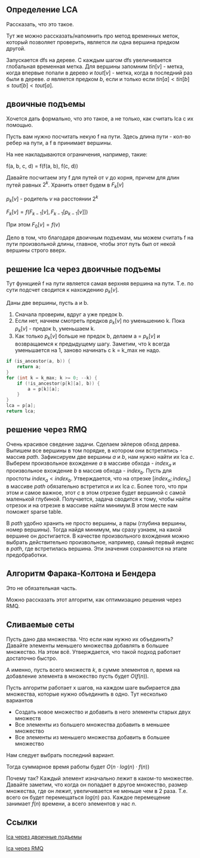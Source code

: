 ## Определение LCA

Рассказать, что это такое.

Тут же можно рассказать/напомнить про метод временных меток, который позволяет проверить, является ли одна вершина предком другой.

Запускается dfs на дереве. С каждым шагом dfs увеличивается глобальная временная метка.
Для вершины запомним $tin[v]$ - метка, когда впервые попали в дерево и $tout[v]$ - метка, когда в последний раз были в дереве. $a$ является предком $b$, если и только если $tin[a] < tin[b] \leq tout[b] < tout[a]$.

## двоичные подъемы

Хочется дать формально, что это такое, а не только, как считать lca с их помощью.

Пусть вам нужно посчитать некую f на пути. Здесь длина пути - кол-во ребер на пути, а f в принимает вершины.

На нее накладываются ограничения, например, такие:

f(a, b, c, d) = f(f(a, b), f(c, d))

Давайте посчитаем эту f для путей от $v$ до корня, причем для длин путей равных $2^k$. Хранить ответ будем в $F_k[v]$

$p_k[v]$ - родитель $v$ на расстоянии $2^k$

$F_k[v] = f(F_{k-1}[v], F_{k-1}[p_{k-1}[v]])$

При этом $F_0[v] = f(v)$

Дело в том, что благодаря двоичным подъемам, мы можем считать f на пути произвольной длины, главное, чтобы этот путь был от некой вершины строго вверх.

## решение lca через двоичные подъемы

Тут функцией f на пути является самая верхняя вершина на пути. Т.е. по сути подсчет сводится к нахождению $p_k[v]$.

Даны две вершины, пусть a и b.

1. Сначала проверим, вдруг a уже предок b.
2. Если нет, начнем смотреть предков $p_k[v]$ по уменьшению k. Пока $p_k[v]$ - предок b, уменьшаем k. 
3. Как только $p_k[v]$ больше не предок b, делаем a = $p_k[v]$ и возвращаемся к предыдущему шагу. Заметим, что k всегда уменьшается на 1, заново начинать с k = k_max не надо.

```c++
if (is_ancestor(a, b)) {
    return a;
}
for (int k = k_max; k >= 0; --k) {
    if (!is_ancestor(p[k][a], b)) {
        a = p[k][a];
    }
}
lca = p[a];
return lca;
```

## решение через RMQ

Очень красивое сведение задачи. Сделаем эйлеров обход дерева. Выпишем все вершины в том порядке, в котором они встретились - массив $path$. Зафиксируем две вершины $a$ и $b$, нам нужно найти их lca  $c$. Выберем произвольное вхождение $a$ в массиве обхода - $index_a$ и произвольное вхождение $b$ в массив обхода - $index_b$. Пусть для простоты $index_a < index_b$. Утверждается, что на отрезке $[index_a;index_b]$ в массиве $path$ обязательно встретится и их lca $c$. Более того, что при этом и самое важное, этот $c$ в этом отрезке будет вершиной с самой маленькой глубиной. Получается, задача сводится к тому, чтобы найти отрезок и на отрезке в массиве найти минимум.В этом месте нам поможет sparse table.

В $path$ удобно хранить не просто вершины, а пары (глубина вершины, номер вершины). Тогда найдя минимум, мы сразу узнаем, на какой вершине он достигается. В качестве произвольного вхождения можно выбрать действительно произвольное, например, самый первый индекс в $path$, где встретилась вершина. Эти значения сохраняются на этапе предобработки.

## Алгоритм Фарака-Колтона и Бендера

Это не обязательная часть.

Можно рассказать этот алгоритм, как оптимизацию решения через RMQ.

## Сливаемые сеты

Пусть дано два множества. Что если нам нужно их объединить? Давайте элементы меньшего множества добавлять в большее множество. На этом всё. Утверждается, что такой подход работает достаточно быстро.

А именно, пусть всего множеств $k$, в сумме элементов $n$, время на добавление элемента в множество пусть будет $O(f(n))$.

Пусть алгоритм работает х шагов, на каждом шаге выбирается два множества, которые нужно объединить в одно. Тут несколько вариантов

* Создать новое множество и добавить в него элементы старых двух множеств
* Все элементы из большего множества добавить в меньшее множество
* Все элементы из меньшего множества добавить в большее множество 

Нам следует выбрать последний вариант.

Тогда суммарное время работы будет $O(n \cdot log(n) \cdot f(n))$

Почему так? Каждый элемент изначально лежит в каком-то множестве. Давайте заметим, что когда он попадает в другое множество, размер множества, где он лежит, увеличивается не меньше чем в 2 раза. Т.е. всего он будет перемещаться $log(n)$ раз. Каждое перемещение занимает $f(n)$ времени, а всего элементов у нас $n$.



## Ссылки

[lca через двоичные подъемы](https://neerc.ifmo.ru/wiki/index.php?title=%D0%9C%D0%B5%D1%82%D0%BE%D0%B4_%D0%B4%D0%B2%D0%BE%D0%B8%D1%87%D0%BD%D0%BE%D0%B3%D0%BE_%D0%BF%D0%BE%D0%B4%D1%8A%D1%91%D0%BC%D0%B0)

[lca через RMQ](https://neerc.ifmo.ru/wiki/index.php?title=%D0%A1%D0%B2%D0%B5%D0%B4%D0%B5%D0%BD%D0%B8%D0%B5_%D0%B7%D0%B0%D0%B4%D0%B0%D1%87%D0%B8_LCA_%D0%BA_%D0%B7%D0%B0%D0%B4%D0%B0%D1%87%D0%B5_RMQ)